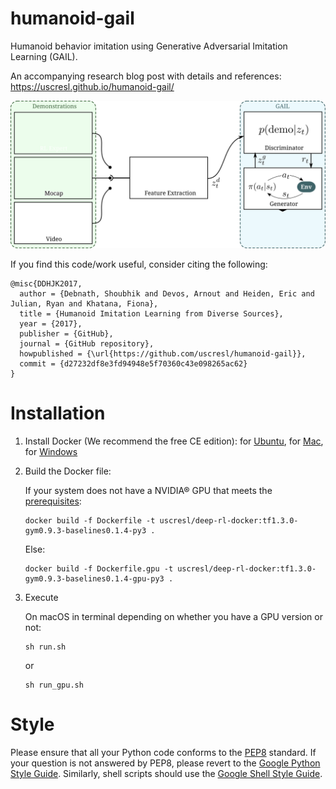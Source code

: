 # humanoid-gail
Humanoid behavior imitation using Generative Adversarial Imitation Learning (GAIL).

An accompanying research blog post with details and references: https://uscresl.github.io/humanoid-gail/

![Architecture overview](docs/architecture.svg)

If you find this code/work useful, consider citing the following:
```
@misc{DDHJK2017,
  author = {Debnath, Shoubhik and Devos, Arnout and Heiden, Eric and Julian, Ryan and Khatana, Fiona},
  title = {Humanoid Imitation Learning from Diverse Sources},
  year = {2017},
  publisher = {GitHub},
  journal = {GitHub repository},
  howpublished = {\url{https://github.com/uscresl/humanoid-gail}},
  commit = {d27232df8e3fd94948e5f70360c43e098265ac62}
}
```

# Installation
1. Install Docker (We recommend the free CE edition): for [Ubuntu](https://docs.docker.com/engine/installation/linux/docker-ce/ubuntu/), for [Mac](https://docs.docker.com/docker-for-mac/install/), for [Windows](https://docs.docker.com/docker-for-windows/install/)
2. Build the Docker file:

    If your system does not have a NVIDIA® GPU that meets the [prerequisites](https://www.tensorflow.org/install/install_windows#requirements_to_run_tensorflow_with_gpu_support):
    ```
    docker build -f Dockerfile -t uscresl/deep-rl-docker:tf1.3.0-gym0.9.3-baselines0.1.4-py3 .
    ```

    Else:
    ```
    docker build -f Dockerfile.gpu -t uscresl/deep-rl-docker:tf1.3.0-gym0.9.3-baselines0.1.4-gpu-py3 .
    ```
3. Execute

    On macOS in terminal depending on whether you have a GPU version or not:
    ```
    sh run.sh
    ```
    or
    ```
    sh run_gpu.sh
    ```

# Style
Please ensure that all your Python code conforms to the [PEP8](https://www.python.org/dev/peps/pep-0008/) standard. If your question is not answered by PEP8, please revert to the [Google Python Style Guide](https://google.github.io/styleguide/pyguide.html). Similarly, shell scripts should use the [Google Shell Style Guide](https://google.github.io/styleguide/shell.xml).

